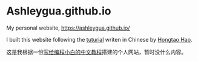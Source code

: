 # Ashleygua.github.io
My personal website, https://ashleygua.github.io/ 

I built this website following the [tuturial](https://hongtaoh.com/cn/2021/03/02/personal-website-tutorial/#%E4%BF%AE%E6%94%B9-configtoml) writen in Chinese by [Hongtao Hao](https://github.com/hongtaoh).

这是我根据一份[写给编程小白的中文教程](https://hongtaoh.com/cn/2021/03/02/personal-website-tutorial/#%E4%BF%AE%E6%94%B9-configtoml)搭建的个人网站，暂时没什么内容。
